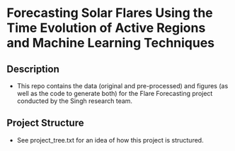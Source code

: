 # Forecasting Solar Flares Using the Time Evolution of Active Regions and Machine Learning Techniques

## Description
* This repo contains the data (original and pre-processed) and figures (as well as the code to generate both)
for the Flare Forecasting project conducted by the Singh research team.


## Project Structure
* See project_tree.txt for an idea of how this project is structured.